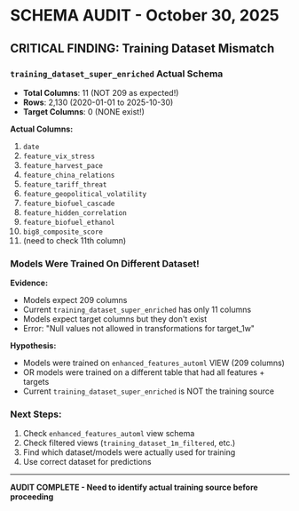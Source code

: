 # SCHEMA AUDIT - October 30, 2025

## CRITICAL FINDING: Training Dataset Mismatch

### `training_dataset_super_enriched` Actual Schema
- **Total Columns**: 11 (NOT 209 as expected!)
- **Rows**: 2,130 (2020-01-01 to 2025-10-30)
- **Target Columns**: 0 (NONE exist!)

**Actual Columns:**
1. `date`
2. `feature_vix_stress`
3. `feature_harvest_pace`
4. `feature_china_relations`
5. `feature_tariff_threat`
6. `feature_geopolitical_volatility`
7. `feature_biofuel_cascade`
8. `feature_hidden_correlation`
9. `feature_biofuel_ethanol`
10. `big8_composite_score`
11. (need to check 11th column)

### Models Were Trained On Different Dataset!

**Evidence:**
- Models expect 209 columns
- Current `training_dataset_super_enriched` has only 11 columns
- Models expect target columns but they don't exist
- Error: "Null values not allowed in transformations for target_1w"

**Hypothesis:**
- Models were trained on `enhanced_features_automl` VIEW (209 columns)
- OR models were trained on a different table that had all features + targets
- Current `training_dataset_super_enriched` is NOT the training source

### Next Steps:
1. Check `enhanced_features_automl` view schema
2. Check filtered views (`training_dataset_1m_filtered`, etc.)
3. Find which dataset/models were actually used for training
4. Use correct dataset for predictions

---

**AUDIT COMPLETE - Need to identify actual training source before proceeding**

